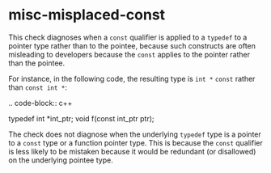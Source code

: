 misc-misplaced-const
====================

This check diagnoses when a `const` qualifier is applied to a `typedef`
to a pointer type rather than to the pointee, because such constructs
are often misleading to developers because the `const` applies to the
pointer rather than the pointee.

For instance, in the following code, the resulting type is `int *`
`const` rather than `const int *`:

.. code-block:: c++

typedef int \*int\_ptr; void f(const int\_ptr ptr);

The check does not diagnose when the underlying `typedef` type is a
pointer to a `const` type or a function pointer type. This is because
the `const` qualifier is less likely to be mistaken because it would be
redundant (or disallowed) on the underlying pointee type.
